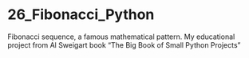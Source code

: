 # 26_Fibonacci_Python
Fibonacci sequence, a famous mathematical pattern. My educational project from Al Sweigart book “The Big Book of Small Python Projects”
